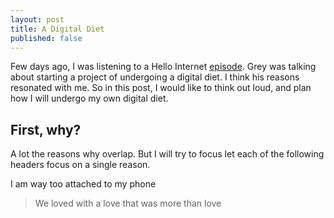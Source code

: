 ```yaml
---
layout: post
title: A Digital Diet
published: false
---
```

Few days ago, I was listening to a Hello Internet [episode](http://www.hellointernet.fm/podcast/108). Grey was talking about starting a project of undergoing a digital diet. I think his reasons resonated with me. So in this post, I would like to think out loud, and plan how I will undergo my own digital diet.

## First, why?
A lot the reasons why overlap. But I will try to focus let each of the following headers focus on a single reason.

I am way too attached to my phone

> We loved with a love that was more than love







